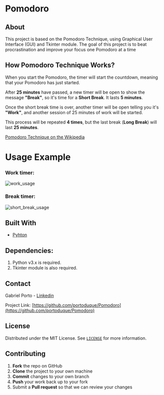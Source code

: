 # Pomodoro

## About
This project is based on the Pomodoro Technique, using Graphical User Interface (GUI) and Tkinter module. The goal of this project is to beat procrastination and improve your focus one Pomodoro at a time

## How Pomodoro Technique Works?
When you start the Pomodoro, the timer will start the countdown, meaning that your Pomodoro has just started.

After **25 minutes** have passed, a new timer will be open to show the message **"Break"**, so it's time for a **Short Break**. It lasts **5 minutes**.

Once the short break time is over, another timer will be open telling you it's **"Work"**, and another session of 25 minutes of work will be started.

This process will be repeated **4 times**, but the last break (**Long Break**) will last **25 minutes**.

[Pomodoro Technique on the Wikipedia](https://en.wikipedia.org/wiki/Pomodoro_Technique)

# Usage Example
### Work timer:
![work_usage](https://user-images.githubusercontent.com/37813839/120803927-75234780-c51a-11eb-8d65-c4644bfde475.gif)

### Break timer:
![short_break_usage](https://user-images.githubusercontent.com/37813839/120893701-f0542e80-c5ea-11eb-92e7-e702fd2e52e6.gif)


## Built With
* [Pyhton](https://www.python.org/downloads/)

## Dependencies:

1. Python v3.x is required.
2. Tkinter module is also required.

## Contact
Gabriel Porto - [Linkedin](https://www.linkedin.com/in/portoduque/)

Project Link: [https://github.com/portoduque/Pomodoro](https://github.com/portoduque/Pomodoro)

## License

Distributed under the MIT License. See [`LICENSE`](https://github.com/portoduque/Pomodoro/blob/main/LICENSE) for more information.

## Contributing

1. **Fork** the repo on GitHub
2. **Clone** the project to your own machine
3. **Commit** changes to your own branch
4. **Push** your work back up to your fork
5. Submit a **Pull request** so that we can review your changes
